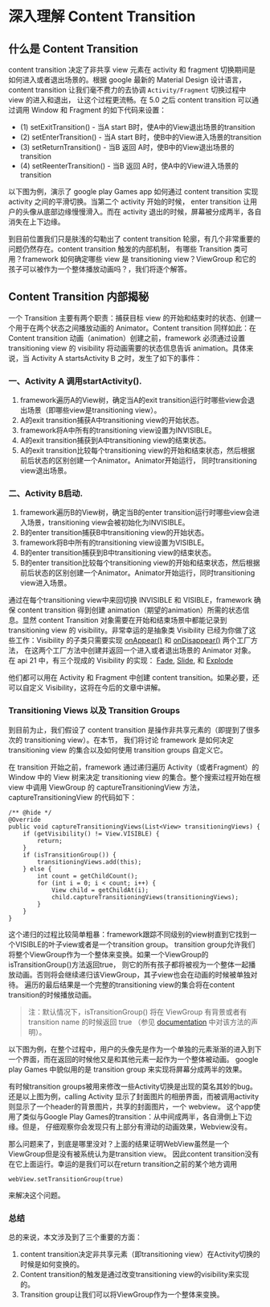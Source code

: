 # 深入理解 Content Transition

## 什么是 Content Transition

content transition 决定了非共享 view 元素在 activity 和 fragment 切换期间是如何进入或者退出场景的。根据 google 最新的 
Material Design 设计语言，content transition 让我们毫不费力的去协调 `Activity/Fragment` 切换过程中 view 的进入和退出，
让这个过程更流畅。在 5.0 之后 content transition 可以通过调用 Window 和 Fragment 的如下代码来设置：

* (1) setExitTransition() - 当A start B时，使A中的View退出场景的transition
* (2) setEnterTransition() - 当A start B时，使B中的View进入场景的transition
* (3) setReturnTransition() - 当B 返回 A时，使B中的View退出场景的transition
* (4) setReenterTransition() - 当B 返回 A时，使A中的View进入场景的transition

以下图为例，演示了 google play Games app 如何通过 content transition 实现 activity 之间的平滑切换。当第二个 activity 开始的时候，
enter  transition 让用户的头像从底部边缘慢慢滑入。而在 activity  退出的时候，屏幕被分成两半，各自消失在上下边缘。


到目前位置我们只是肤浅的勾勒出了 content transition 轮廓，有几个非常重要的问题仍然存在。content transition 触发的内部机制，
有哪些 Transition 类可用？framework 如何确定哪些 view 是 transitioning view？ViewGroup 和它的孩子可以被作为一个整体播放动画吗？，我们将逐个解答。

## Content Transition 内部揭秘

一个 Transition 主要有两个职责：捕获目标 view 的开始和结束时的状态、创建一个用于在两个状态之间播放动画的 Animator。Content transition 
同样如此：在 Content transition 动画（animation）创建之前，framework 必须通过设置 transitioning view 的 visibility 
将动画需要的状态信息告诉 animation。具体来说，当 Activity A startsActivity B 之时，发生了如下的事件：

### 一、Activity A 调用startActivity().

1. framework遍历A的View树，确定当A的exit transition运行时哪些view会退出场景（即哪些view是transitioning view）。
2. A的exit transition捕获A中transitioning view的开始状态。
3. framework将A中所有的transitioning view设置为INVISIBLE。
4. A的exit transition捕获到A中transitioning view的结束状态。
5. A的exit transition比较每个transitioning view的开始和结束状态，然后根据前后状态的区别创建一个Animator。Animator开始运行，
同时transitioning view退出场景。

### 二、Activity B启动.

1. framework遍历B的View树，确定当B的enter transition运行时哪些view会进入场景，transitioning view会被初始化为INVISIBLE。
2. B的enter transition捕获B中transitioning view的开始状态。
3. framework将B中所有的transitioning view设置为VISIBLE。
4. B的enter transition捕获到B中transitioning view的结束状态。
5. B的enter transition比较每个transitioning view的开始和结束状态，然后根据前后状态的区别创建一个Animator。Animator开始运行，同时transitioning view进入场景。

通过在每个transitioning view中来回切换 INVISIBLE 和 VISIBLE，framework 确保 content transition 得到创建 
animation（期望的animation）所需的状态信息。显然 content Transition 对象需要在开始和结束场景中都能记录到 
transitioning view 的 visibility。非常幸运的是抽象类 Visibility 已经为你做了这些工作：Visibility 的子类只需要实现 
[onAppear()](https://developer.android.com/reference/android/transition/Visibility.html#onAppear%28android.view.ViewGroup,%20android.transition.TransitionValues,%20int,%20android.transition.TransitionValues,%20int%29) 
和 [onDisappear()](https://developer.android.com/reference/android/transition/Visibility.html#onDisappear%28android.view.ViewGroup,%20android.transition.TransitionValues,%20int,%20android.transition.TransitionValues,%20int%29) 两个工厂方法，
在这两个工厂方法中创建并返回一个进入或者退出场景的 Animator 对象。
在 api 21 中，有三个现成的 Visibility 的实现：
[Fade](https://developer.android.com/reference/android/transition/Fade.html), 
[Slide](https://developer.android.com/reference/android/transition/Slide.html), 
和 [Explode](https://developer.android.com/reference/android/transition/Explode.html)

他们都可以用在 Activity 和 Fragment 中创建 content transition。如果必要，还可以自定义 Visibility，这将在今后的文章中讲解。

### Transitioning Views 以及 Transition Groups

到目前为止，我们假设了 content transition 是操作非共享元素的（即提到了很多次的 transitioning view）。在本节，
我们将讨论 framework 是如何决定 transitioning view 的集合以及如何使用 transition groups 自定义它。

在 transition 开始之前，framework 通过递归遍历 Activity（或者Fragment）的 Window 中的 View 树来决定 transitioning view 
的集合。整个搜索过程开始在根 view 中调用 ViewGroup 的 captureTransitioningView 方法，captureTransitioningView 的代码如下：

    /** @hide */
    @Override
    public void captureTransitioningViews(List<View> transitioningViews) {
        if (getVisibility() != View.VISIBLE) {
            return;
        }
        if (isTransitionGroup()) {
            transitioningViews.add(this);
        } else {
            int count = getChildCount();
            for (int i = 0; i < count; i++) {
                View child = getChildAt(i);
                child.captureTransitioningViews(transitioningViews);
            }
        }
    }


这个递归的过程比较简单粗暴：framework跟踪不同级别的view树直到它找到一个VISIBLE的叶子view或者是一个transition group。
transition group允许我们将整个ViewGroup作为一个整体来变换。如果一个ViewGroup的isTransitionGroup()方法返回true，
则它的所有孩子都将被视为一个整体一起播放动画。否则将会继续递归该ViewGroup，其子view也会在动画的时候被单独对待。
遍历的最后结果是一个完整的transitioning view的集合将在content transition的时候播放动画。

> 注：默认情况下，isTransitionGroup() 将在 ViewGroup 有背景或者有 transition name 的时候返回 true
（参见 [documentation](https://developer.android.com/reference/android/view/ViewGroup.html#isTransitionGroup%28%29) 中对该方法的声明）。

以下图为例，在整个过程中，用户的头像先是作为一个单独的元素渐渐的进入到下一个界面，而在返回的时候他又是和其他元素一起作为一个整体被动画。
google play Games 中貌似用的是 transition group 来实现将屏幕分成两半的效果。

有时候transition groups被用来修改一些Activity切换是出现的莫名其妙的bug。还是以上图为例，calling Activity 
显示了封面图片的相册界面，而被调用activity则显示了一个header的背景图片，共享的封面图片，一个 webview。
这个app使用了类似与Google Play Games的transition：从中间成两半，各自滑倒上下边缘。但是，
仔细观察你会发现只有上部分有滑动的动画效果，Webview没有。

那么问题来了，到底是哪里没对？上面的结果证明WebView虽然是一个ViewGroup但是没有被系统认为是transition view。
因此content transition没有在它上面运行。幸运的是我们可以在return transition之前的某个地方调用

    webView.setTransitionGroup(true)

来解决这个问题。

### 总结

总的来说，本文涉及到了三个重要的方面：

1. content transition决定非共享元素（即transitioning view）在Activity切换的时候是如何变换的。
2. Content transition的触发是通过改变transitioning view的visibility来实现的。
3. Transition group让我们可以将ViewGroup作为一个整体来变换。


